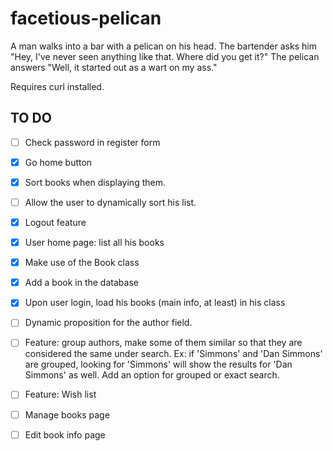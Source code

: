 facetious-pelican
=================

A man walks into a bar with a pelican on his head. 
The bartender asks him "Hey, I've never seen anything like that. 
Where did you get it?" 
The pelican answers "Well, it started out as a wart on my ass."

Requires curl installed.

TO DO
------
- [ ] Check password in register form

- [x] Go home button

- [x] Sort books when displaying them.

- [ ] Allow the user to dynamically sort his list.

- [x] Logout feature

- [x] User home page: list all his books

- [x] Make use of the Book class

- [x] Add a book in the database

- [x] Upon user login, load his books (main info, at least) in his class

- [ ] Dynamic proposition for the author field.

- [ ] Feature: group authors, make some of them similar so that they are
considered the same under search. Ex: if 'Simmons' and 'Dan Simmons' are
grouped, looking for 'Simmons' will show the results for 'Dan Simmons'
as well. Add an option for grouped or exact search.

- [ ] Feature: Wish list

- [ ] Manage books page

- [ ] Edit book info page
